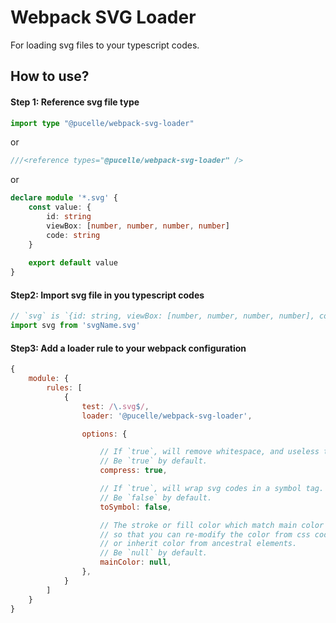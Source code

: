 # Webpack SVG Loader

For loading svg files to your typescript codes.



## How to use?



#### Step 1: Reference svg file type

```ts
import type "@pucelle/webpack-svg-loader"
```

or

```ts
///<reference types="@pucelle/webpack-svg-loader" />
```

or 

```ts
declare module '*.svg' {
    const value: {
        id: string
        viewBox: [number, number, number, number]
        code: string
    }
    
    export default value
}
```


#### Step2: Import svg file in you typescript codes

```ts
// `svg` is `{id: string, viewBox: [number, number, number, number], code: string}` format.
import svg from 'svgName.svg'
```



#### Step3: Add a loader rule to your webpack configuration

```javascript
{
	module: {
		rules: [
			{
				test: /\.svg$/,
				loader: '@pucelle/webpack-svg-loader',

				options: {

					// If `true`, will remove whitespace, and useless tags and attributes to compress.
					// Be `true` by default.
					compress: true,

					// If `true`, will wrap svg codes in a symbol tag.
					// Be `false` by default.
					toSymbol: false,

					// The stroke or fill color which match main color will be replaced to `currentColor`,
					// so that you can re-modify the color from css codes,
					// or inherit color from ancestral elements.
					// Be `null` by default.
					mainColor: null,
				},
			}
		]
	}
}
```

